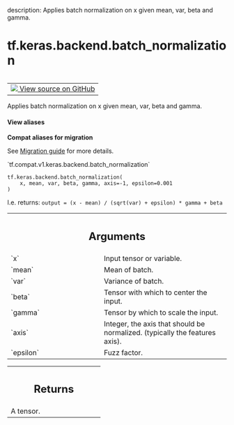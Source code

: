 description: Applies batch normalization on x given mean, var, beta and gamma.

<div itemscope itemtype="http://developers.google.com/ReferenceObject">
<meta itemprop="name" content="tf.keras.backend.batch_normalization" />
<meta itemprop="path" content="Stable" />
</div>

# tf.keras.backend.batch_normalization

<!-- Insert buttons and diff -->

<table class="tfo-notebook-buttons tfo-api nocontent" align="left">
<td>
  <a target="_blank" href="https://github.com/tensorflow/tensorflow/blob/r2.2/tensorflow/python/keras/backend.py#L2613-L2669">
    <img src="https://www.tensorflow.org/images/GitHub-Mark-32px.png" />
    View source on GitHub
  </a>
</td>
</table>



Applies batch normalization on x given mean, var, beta and gamma.

<section class="expandable">
  <h4 class="showalways">View aliases</h4>
  <p>
<b>Compat aliases for migration</b>
<p>See
<a href="https://www.tensorflow.org/guide/migrate">Migration guide</a> for
more details.</p>
<p>`tf.compat.v1.keras.backend.batch_normalization`</p>
</p>
</section>

<pre class="devsite-click-to-copy prettyprint lang-py tfo-signature-link">
<code>tf.keras.backend.batch_normalization(
    x, mean, var, beta, gamma, axis=-1, epsilon=0.001
)
</code></pre>



<!-- Placeholder for "Used in" -->

I.e. returns:
`output = (x - mean) / (sqrt(var) + epsilon) * gamma + beta`

<!-- Tabular view -->
 <table class="responsive fixed orange">
<colgroup><col width="214px"><col></colgroup>
<tr><th colspan="2"><h2 class="add-link">Arguments</h2></th></tr>

<tr>
<td>
`x`
</td>
<td>
Input tensor or variable.
</td>
</tr><tr>
<td>
`mean`
</td>
<td>
Mean of batch.
</td>
</tr><tr>
<td>
`var`
</td>
<td>
Variance of batch.
</td>
</tr><tr>
<td>
`beta`
</td>
<td>
Tensor with which to center the input.
</td>
</tr><tr>
<td>
`gamma`
</td>
<td>
Tensor by which to scale the input.
</td>
</tr><tr>
<td>
`axis`
</td>
<td>
Integer, the axis that should be normalized.
(typically the features axis).
</td>
</tr><tr>
<td>
`epsilon`
</td>
<td>
Fuzz factor.
</td>
</tr>
</table>



<!-- Tabular view -->
 <table class="responsive fixed orange">
<colgroup><col width="214px"><col></colgroup>
<tr><th colspan="2"><h2 class="add-link">Returns</h2></th></tr>
<tr class="alt">
<td colspan="2">
A tensor.
</td>
</tr>

</table>

